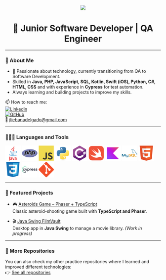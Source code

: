 <div id="header" align="center">
  <img src="https://media.giphy.com/media/qgQUggAC3Pfv687qPC/giphy.gif" width="200"/>
  <h1>🚀 Junior Software Developer | QA Engineer</h1>
</div>

---

### 📖 About Me
- 🌱 Passionate about technology, currently transitioning from QA to Software Development.  
- Skilled in **Java, PHP, JavaScript, SQL, Kotlin, Swift (iOS), Python, C#, HTML, CSS** and with experience in **Cypress** for test automation.  
- Always learning and building projects to improve my skills.  

📫 How to reach me:  
[![Linkedin](https://img.shields.io/badge/LinkedIn-blue?logo=linkedin&logoColor=white)](https://linkedin.com/in/joseantonio-liebana)  
[![GitHub](https://img.shields.io/badge/GitHub-black?logo=github&logoColor=white)](https://github.com/JoseAntonioLiebanaDelgado)  
📧 jliebanadelgado@gmail.com  

---

### 👨🏻‍💻 Languages and Tools
<div>
  <img src="https://github.com/devicons/devicon/blob/master/icons/java/java-original-wordmark.svg" title="Java" alt="Java" width="50" height="50"/>
  <img src="https://github.com/devicons/devicon/blob/master/icons/php/php-original.svg" title="PHP" alt="PHP" width="50" height="50"/>
  <img src="https://github.com/devicons/devicon/blob/master/icons/javascript/javascript-original.svg" title="JavaScript" alt="JavaScript" width="50" height="50"/>
  <img src="https://github.com/devicons/devicon/blob/master/icons/python/python-original.svg" title="Python" alt="Python" width="50" height="50"/>
  <img src="https://github.com/devicons/devicon/blob/master/icons/csharp/csharp-original.svg" title="C#" alt="C#" width="50" height="50"/>
  <img src="https://github.com/devicons/devicon/blob/master/icons/swift/swift-original.svg" title="Swift" alt="Swift" width="50" height="50"/>
  <img src="https://github.com/devicons/devicon/blob/master/icons/kotlin/kotlin-original.svg" title="Kotlin" alt="Kotlin" width="50" height="50"/>
  <img src="https://github.com/devicons/devicon/blob/master/icons/mysql/mysql-original-wordmark.svg" title="MySQL" alt="MySQL" width="50" height="50"/>
  <img src="https://github.com/devicons/devicon/blob/master/icons/html5/html5-original.svg" title="HTML5" alt="HTML5" width="50" height="50"/>
  <img src="https://github.com/devicons/devicon/blob/master/icons/css3/css3-original.svg" title="CSS3" alt="CSS3" width="50" height="50"/>
  <img src="https://github.com/devicons/devicon/blob/master/icons/cypressio/cypressio-original-wordmark.svg" title="Cypress" alt="Cypress" width="50" height="50"/>
  <img src="https://github.com/devicons/devicon/blob/master/icons/git/git-original.svg" title="Git" alt="Git" width="50" height="50"/>
</div>

---

### 📌 Featured Projects
- 🎮 [Asteroids Game – Phaser + TypeScript](https://github.com/JoseAntonioLiebanaDelgado/Asteroids-game-phaser)  
  Classic asteroid-shooting game built with **TypeScript and Phaser**.

- 🎬 [Java Swing FilmVault](https://github.com/JoseAntonioLiebanaDelgado/JavaSwing_FilmVault)  
  Desktop app in **Java Swing** to manage a movie library. *(Work in progress)*

---

### 📂 More Repositories
You can also check my other practice repositories where I learned and improved different technologies:  
👉 [See all repositories](https://github.com/JoseAntonioLiebanaDelgado?tab=repositories)
